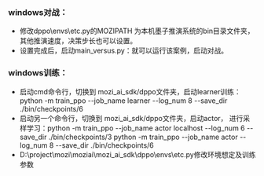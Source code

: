 ### windows对战：
* 修改dppo\envs\etc.py的MOZIPATH 为本机墨子推演系统的bin目录文件夹，其他推演速度，决策步长也可以设置。
* 设置完成后，启动main_versus.py：就可以运行该案例，启动对战。

### windows训练：
* 启动cmd命令行，切换到 mozi_ai_sdk/dppo文件夹，启动learner训练： 
  python -m train_ppo --job_name learner --log_num 8 --save_dir ./bin/checkpoints/6
* 启动另一个命令行，切换到 mozi_ai_sdk/dppo文件夹，启动actor， 进⾏采样学习：python -m train_ppo --job_name actor localhost --log_num 6 --save_dir ./bin/checkpoints/3
  python -m train_ppo --job_name actor --log_num 8 --save_dir ./bin/checkpoints/6
* D:\project\mozi\moziai\mozi_ai_sdk\dppo\envs\etc.py修改环境想定及训练参数